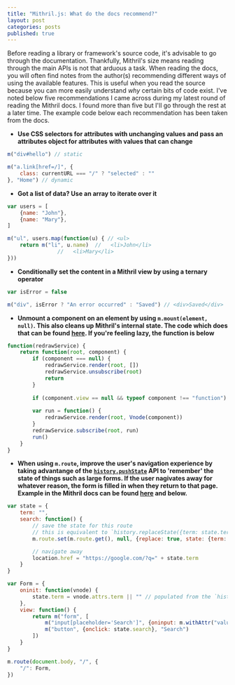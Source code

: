 ```yaml
---
title: "Mithril.js: What do the docs recommend?"
layout: post
categories: posts
published: true
---
```


Before reading a library or framework's source code, it's advisable to go through the documentation. Thankfully, Mithril's size means reading through the main APIs is not that arduous a task. When reading the docs, you will often find notes from the author(s) recommending different ways of using the available features. This is useful when you read the source because you can more easily understand *why* certain bits of code exist. I've noted below five recommendations I came across during my latest round of reading the Mithril docs. I found more than five but I'll go through the rest at a later time. The example code below each recommendation has been taken from the docs.

- **Use CSS selectors for attributes with unchanging values and pass an attributes object for attributes with values that can change**

```javascript
m("div#hello") // static

m("a.link[href=/]", { 
	class: currentURL === "/" ? "selected" : ""
}, "Home") // dynamic
``` 

- **Got a list of data? Use an array to iterate over it**

```javascript
var users = [
	{name: "John"},
	{name: "Mary"},
]

m("ul", users.map(function(u) { // <ul>
	return m("li", u.name)  //   <li>John</li>
				//   <li>Mary</li>
})) 
```

- **Conditionally set the content in a Mithril view by using a ternary operator**

```javascript
var isError = false

m("div", isError ? "An error occurred" : "Saved") // <div>Saved</div>
```

- **Unmount a component on an element by using `m.mount(element, null)`. This also cleans up Mithril's internal state. The code which does that can be found [here](https://github.com/MithrilJS/mithril.js/blob/8ab31790abdb391a2daba5a721b786302904a172/api/mount.js). If you're feeling lazy, the function is below**

```javascript
function(redrawService) {
	return function(root, component) {
		if (component === null) {
			redrawService.render(root, [])
			redrawService.unsubscribe(root)
			return
		}
		
		if (component.view == null && typeof component !== "function") throw new Error("m.mount(element, component) expects a component, not a vnode")
		
		var run = function() {
			redrawService.render(root, Vnode(component))
		}
		redrawService.subscribe(root, run)
		run()
	}
}
```

- **When using `m.route`, improve the user's navigation experience by taking advantange of the [`history.pushState`](https://developer.mozilla.org/en-US/docs/Web/API/History_API) API to 'remember' the state of things such as large forms. If the user nagivates away for whatever reason, the form is filled in when they return to that page. Example in the Mithril docs can be found [here](https://mithril.js.org/route.html#history-state) and below.**

```javascript
var state = {
    term: "",
    search: function() {
        // save the state for this route
        // this is equivalent to `history.replaceState({term: state.term}, null, location.href)`
        m.route.set(m.route.get(), null, {replace: true, state: {term: state.term}})

        // navigate away
        location.href = "https://google.com/?q=" + state.term
    }
}

var Form = {
    oninit: function(vnode) {
        state.term = vnode.attrs.term || "" // populated from the `history.state` property if the user presses the back button
    },
    view: function() {
        return m("form", [
            m("input[placeholder='Search']", {oninput: m.withAttr("value", function(v) {state.term = v}), value: state.term}),
            m("button", {onclick: state.search}, "Search")
        ])
    }
}

m.route(document.body, "/", {
    "/": Form,
})
```